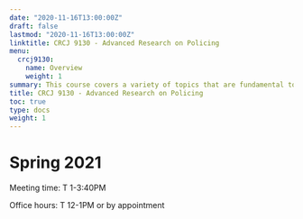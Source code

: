 ```yaml
---
date: "2020-11-16T13:00:00Z"
draft: false
lastmod: "2020-11-16T13:00:00Z"
linktitle: CRCJ 9130 - Advanced Research on Policing
menu:
  crcj9130:
    name: Overview
    weight: 1
summary: This course covers a variety of topics that are fundamental to understandign American policing in the 21st Century.
title: CRCJ 9130 - Advanced Research on Policing
toc: true
type: docs
weight: 1
---
```


# Spring 2021

Meeting time: T 1-3:40PM

Office hours: T 12-1PM or by appointment